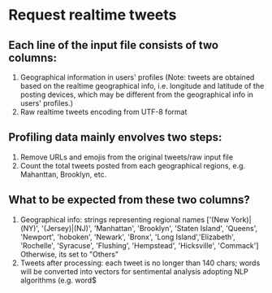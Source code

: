 # Request realtime tweets

## Each line of the input file consists of two columns:
1. Geographical information in users' profiles
(Note: tweets are obtained based on the realtime geographical info,
i.e. longitude and latitude of the posting devices, which may be different from
the geographical info in users' profiles.)
2. Raw realtime tweets encoding from UTF-8 format

## Profiling data mainly envolves two steps:
1. Remove URLs and emojis from the original tweets/raw input file
2. Count the total tweets posted from each geographical regions, e.g. Mahanttan, Brooklyn, etc.

## What to be expected from these two columns?
1. Geographical info: strings representing regional names
['(New York)|(NY)', '(Jersey)|(NJ)', 'Manhattan', 'Brooklyn', 'Staten Island', 'Queens',
        'Newport', 'hoboken', 'Newark', 'Bronx', 'Long Island','Elizabeth',
        'Rochelle', 'Syracuse', 'Flushing', 'Hempstead', 'Hicksville', 'Commack']
Otherwise, its set to "Others"
2. Tweets after processing: each tweet is no longer than 140 chars;
words will be converted into vectors for sentimental analysis adopting NLP algorithms (e.g. word$

